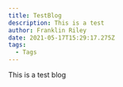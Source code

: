 ```yaml
---
title: TestBlog
description: This is a test
author: Franklin Riley
date: 2021-05-17T15:29:17.275Z
tags:
  - Tags
---
```

This is a test blog